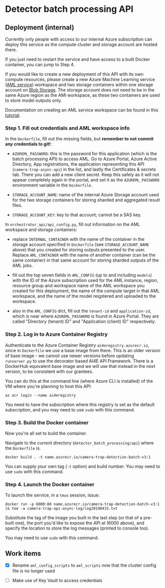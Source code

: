 # Detector batch processing API

## Deployment (internal)

Currently only people with access to our internal Azure subscription can deploy this service as the compute cluster and storage account are hosted there.

If you just need to restart the service and have access to a built Docker container, you can jump to Step 4. 

If you would like to create a new deployment of this API with its own compute resources, please create a new Azure Machine Learning service ([AML service](https://azure.microsoft.com/en-us/services/machine-learning-service/)) workspace and two storage containers within one storage account on [Blob Storage](https://azure.microsoft.com/en-us/services/storage/blobs/). The storage account does not need to be in the same Azure region as the AMl workspace, as these two containers are used to store model outputs only. 

Documentation on creating an AML service workspace can be found in this [tutorial](https://docs.microsoft.com/en-us/azure/machine-learning/service/tutorial-1st-experiment-sdk-setup). 


### Step 1. Fill out credentials and AML workspace info

In the `Dockerfile`, fill out the missing fields, but **remember to not commit any credentials to git!**:

- `AZUREML_PASSWORD`: this is the password for this application (which is the batch processing API) to access AML. Go to Azure Portal, Azure Active Directory, App registrations, the application representing this API (`camera-trap-async-api`) in the list, and lastly the Certificates & secrets tab. There you can add a new client secret. Keep this safely as it will not appear completely again in the portal, and set it as the `AZUREML_PASSWORD` environment variable in the `Dockerfile`.

- `STORAGE_ACCOUNT_NAME`: name of the internal Azure Storage account used for the two storage containers for storing sharded and aggregated result files.

- `STORAGE_ACCOUNT_KEY`: key to that account; cannot be a SAS key.

In `orchestrator_api/api_config.py`, fill out information on the AML workspace and storage containers:

- replace `INTERNAL_CONTAINER` with the name of the container in the storage account specified in `Dockerfile` (see `STORAGE_ACCOUNT_NAME` above) that you created for storing outputs presented to the user. Replace `AML_CONTAINER` with the name of another container (can be the same container) in that same account for storing sharded outputs of the AML jobs.

- fill out the top seven fields in `AML_CONFIG` (up to and including `models`) with the ID of the Azure subscription used for the AML instance, region, resource group and workspace name of the AML workspace you created for this deployment, the name of the compute target in that AML workspace, and the name of the model reigstered and uploaded to the workspace. 

- also in the `AML_CONFIG` dict, fill out the `tenant-id` and `application-id`, which is near where `AZUREML_PASSWORD` is found in Azure Portal. They are called "Directory (tenant) ID" and "Application (client) ID" respectively.


### Step 2. Log in to Azure Container Registry

Authenticate to the Azure Container Registry `ai4eregistry.azurecr.io`, since in `Dockerfile` we use a base image from there. This is an older version of base image - we cannot use newer versions before updating `runserver.py` to use the decorator based AI4E API Framework. There is a DockerHub equivalent base image and we will use that instead in the next version, to be consistent with our grantees.

You can do this at the command line (where Azure CLI is installed) of the VM where you're planning to host this API:
```
az acr login --name ai4eregistry
```
You need to have the subscription where this registry is set as the default subscription, and you may need to use `sudo` with this command.


### Step 3. Build the Docker container
Now you're all set to build the container.

Navigate to the current directory (`detector_batch_processing/api`) where the `Dockerfile` is.

```
docker build . -t name.azurecr.io/camera-trap-detection-batch-v3:1
```

You can supply your own tag (`-t` option) and build number. You may need to use `sudo` with this command.


### Step 4. Launch the Docker container
To launch the service, in a `tmux` session, issue:

```
docker run -p 6000:80 name.azurecr.io/camera-trap-detection-batch-v3:1 |& tee -a camera-trap-api-async-log/log20190415.txt
```

Substitute the tag of the image you built in the last step (or that of a pre-built one), the port you'd like to expose the API at (6000 above), and specify the location to store the log messages (printed to console too).

You may need to use `sudo` with this command.


## Work items

- [x] Rename `aml_config_scripts` to `aml_scripts` now that the cluster config file is no longer used

- [ ] Make use of Key Vault to access credentials
